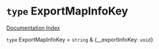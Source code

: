 # `type` ExportMapInfoKey

[Documentation Index](../README.md)

`type` ExportMapInfoKey = `string` \& \{\_\_exportInfoKey: `void`}